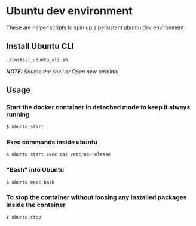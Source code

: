 # Ubuntu dev environment

These are helper scripts to spin up a persistent ubuntu dev environment

## Install Ubuntu CLI

```bash
./install_ubuntu_cli.sh
```

***NOTE:** Source the shell or Open new terminal*

## Usage

### Start the docker container in detached mode to keep it always running

```bash
$ ubuntu start
```

### Exec commands inside ubuntu

```bash
$ ubuntu start exec cat /etc/os-release
```

### "Bash" into Ubuntu

```bash
$ ubuntu exec bash
```

### To stop the container without loosing any installed packages inside the container

```bash 
$ ubuntu stop
```
